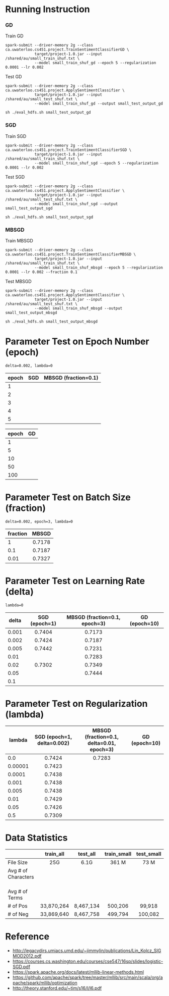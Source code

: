 # Running Instruction

### GD

Train GD
```
spark-submit --driver-memory 2g --class ca.uwaterloo.cs451.project.TrainSentimentClassifierGD \
             target/project-1.0.jar --input /shared/au/small_train_shuf.txt \
             --model small_train_shuf_gd --epoch 5 --regularization 0.0001 --lr 0.002
```
Test GD
```
spark-submit --driver-memory 2g --class ca.uwaterloo.cs451.project.ApplySentimentClassifier \
             target/project-1.0.jar --input /shared/au/small_test_shuf.txt \
             --model small_train_shuf_gd --output small_test_output_gd 

sh ./eval_hdfs.sh small_test_output_gd
 ```
 
### SGD 

Train SGD
```
spark-submit --driver-memory 2g --class ca.uwaterloo.cs451.project.TrainSentimentClassifierSGD \
             target/project-1.0.jar --input /shared/au/small_train_shuf.txt \
             --model small_train_shuf_sgd --epoch 5 --regularization 0.0001 --lr 0.002
```

Test SGD
```
spark-submit --driver-memory 2g --class ca.uwaterloo.cs451.project.ApplySentimentClassifier \
             target/project-1.0.jar --input /shared/au/small_test_shuf.txt \
             --model small_train_shuf_sgd --output small_test_output_sgd 

sh ./eval_hdfs.sh small_test_output_sgd
```
 
 ### MBSGD
 
 Train MBSGD
```
spark-submit --driver-memory 2g --class ca.uwaterloo.cs451.project.TrainSentimentClassifierMBSGD \
             target/project-1.0.jar --input /shared/au/small_train_shuf.txt \
             --model small_train_shuf_mbsgd --epoch 5 --regularization 0.0001 --lr 0.002 --fraction 0.1
```
Test MBSGD
```
spark-submit --driver-memory 2g --class ca.uwaterloo.cs451.project.ApplySentimentClassifier \
             target/project-1.0.jar --input /shared/au/small_test_shuf.txt \
             --model small_train_shuf_mbsgd --output small_test_output_mbsgd 

sh ./eval_hdfs.sh small_test_output_mbsgd
 ```

# Parameter Test on Epoch Number (epoch) 
`delta=0.002, lambda=0`

|     epoch   |SGD         | MBSGD  (fraction=0.1)       |
| ------------- |:-------------:|:-------------:|
|   1    |  | 
|   2    |  | 
|   3    |  | 
|   4    |  | 
|   5    |  | 

|     epoch   |GD         | 
| ------------- |:-------------:|
|   1    |  | 
|   5    |  | 
|   10    |  | 
|   50    |  | 
|   100    |  | 


# Parameter Test on Batch Size (fraction) 
`delta=0.002, epoch=3, lambda=0`

|     fraction   | MBSGD         |
| ------------- |:-------------:|
|   1    | 0.7178 | 
|   0.1    | 0.7187 | 
|   0.01    | 0.7327 | 


# Parameter Test on Learning Rate (delta) 
`lambda=0`

|     delta    | SGD   (epoch=1)      | MBSGD (fraction=0.1, epoch=3)        | GD  (epoch=10)       |
| ------------- |:-------------:|:-------------:|:-------------:|
|   0.001    | 0.7404 | 0.7173 |
|   0.002    | 0.7424 | 0.7187 |
|   0.005    | 0.7442 | 0.7231 | 
|   0.01    |  | 0.7283 |
|   0.02    | 0.7302 | 0.7349 |
|   0.05    |  |  0.7444 |
|   0.1    |  |   |


# Parameter Test on Regularization (lambda)

|     lambda    | SGD  (epoch=1, delta=0.002)      | MBSGD (fraction=0.1, delta=0.01, epoch=3)        | GD (epoch=10)        |
| ------------- |:-------------:|:-------------:|:-------------:|
|   0.0    | 0.7424 | 0.7283| 
|   0.00001    | 0.7423 | 
|   0.0001    | 0.7438 |
|   0.001    | 0.7438 |
|   0.005    | 0.7438 |
|   0.01    | 0.7429 |
|   0.05    | 0.7426 |
|   0.5    | 0.7309 |



# Data Statistics

|         | train_all           | test_all  | train_small           | test_small  |
| ------------- |:-------------:|:-----:|:-----:|:-----:|
| File Size      | 25G | 6.1G | 361 M| 73 M|
| Avg \# of Characters     |  |  | | |
| Avg \# of Terms     |  |  | | |
| \# of Pos       | 33,870,264 | 8,467,134 | 500,206 | 99,918 |
| \# of Neg      | 33,869,640   |   8,467,758 | 499,794 | 100,082 |


# Reference

* http://legacydirs.umiacs.umd.edu/~jimmylin/publications/Lin_Kolcz_SIGMOD2012.pdf
* https://courses.cs.washington.edu/courses/cse547/16sp/slides/logistic-SGD.pdf
* https://spark.apache.org/docs/latest/mllib-linear-methods.html
* https://github.com/apache/spark/tree/master/mllib/src/main/scala/org/apache/spark/mllib/optimization
* http://theory.stanford.edu/~tim/s16/l/l6.pdf

